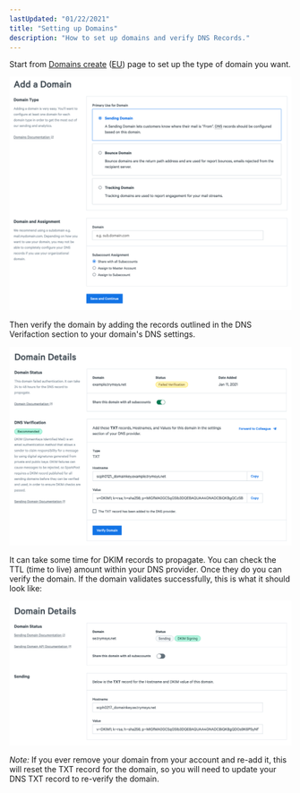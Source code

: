 ```yaml
---
lastUpdated: "01/22/2021"
title: "Setting up Domains"
description: "How to set up domains and verify DNS Records."
---
```


Start from [Domains create](https://app.sparkpost.com/domains/create) ([EU](https://app.eu.sparkpost.com/domains/create)) page to set up the type of domain you want.

![](media/setting-up-domains/add-a-sending-domain.png)

Then verify the domain by adding the records outlined in the DNS Verifaction section to your domain's DNS settings.

![](media/setting-up-domains/unverified-sending-domain.png)


It can take some time for DKIM records to propagate. You can check the TTL (time to live) amount within your DNS provider. Once they do you can verify the domain. If the domain validates successfully, this is what it should look like:

![](media/setting-up-domains/verified-sending-domain.png)

*Note:* If you ever remove your domain from your account and re-add it, this will reset the TXT record for the domain, so you will need to update your DNS TXT record to re-verify the domain.
